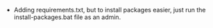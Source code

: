 * Adding requirements.txt, but to install packages easier, just run the install-packages.bat file as an admin.